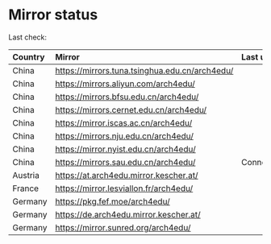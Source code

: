 <script src="./time.js"></script>
# Mirror status
Last check: <script type="text/javascript">localize(1741983863.5162618);</script>

|Country|Mirror|Last update|
|:------|:-----|:----------|
|China|https://mirrors.tuna.tsinghua.edu.cn/arch4edu/|<script type="text/javascript">localize(1741977736);</script>|
|China|https://mirrors.aliyun.com/arch4edu/|<script type="text/javascript">localize(1741934645);</script>|
|China|https://mirrors.bfsu.edu.cn/arch4edu/|<script type="text/javascript">localize(1741934645);</script>|
|China|https://mirrors.cernet.edu.cn/arch4edu/|<script type="text/javascript">localize(1741934645);</script>|
|China|https://mirror.iscas.ac.cn/arch4edu/|<script type="text/javascript">localize(1741934645);</script>|
|China|https://mirrors.nju.edu.cn/arch4edu/|<script type="text/javascript">localize(1741849291);</script>|
|China|https://mirror.nyist.edu.cn/arch4edu/|<script type="text/javascript">localize(1741934645);</script>|
|China|https://mirrors.sau.edu.cn/arch4edu/|ConnectionError|
|Austria|https://at.arch4edu.mirror.kescher.at/|<script type="text/javascript">localize(1741934645);</script>|
|France|https://mirror.lesviallon.fr/arch4edu/|<script type="text/javascript">localize(1741934645);</script>|
|Germany|https://pkg.fef.moe/arch4edu/|<script type="text/javascript">localize(1741934645);</script>|
|Germany|https://de.arch4edu.mirror.kescher.at/|<script type="text/javascript">localize(1741934645);</script>|
|Germany|https://mirror.sunred.org/arch4edu/|<script type="text/javascript">localize(1741934645);</script>|

<script src="./tablefilter/tablefilter.js"></script>
<script src="./table.js"></script>